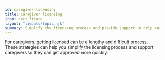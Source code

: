 ```yaml
---
id: caregiver-licensing
title: Caregiver licensing
icon: certificate
layout: "layouts/topic.njk"
summary: Simplify the licensing process and provide support to help caregivers get licensed and maintain their licenses.
---
```


For caregivers, getting licensed can be a lengthy and difficult process. These strategies can help you simplify the licensing process and support caregivers so they can get approved more quickly.